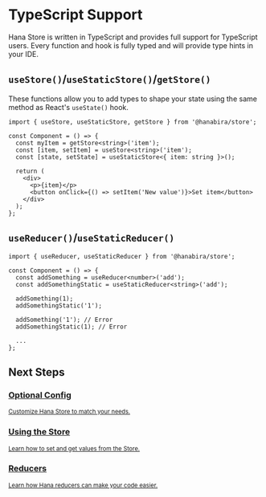 # TypeScript Support

Hana Store is written in TypeScript and provides full support for TypeScript users. Every function and hook is fully typed and will provide type hints in your IDE.

## `useStore()`/`useStaticStore()`/`getStore()`

These functions allow you to add types to shape your state using the same method as React's `useState()` hook.

```tsx{4-6}
import { useStore, useStaticStore, getStore } from '@hanabira/store';

const Component = () => {
  const myItem = getStore<string>('item');
  const [item, setItem] = useStore<string>('item');
  const [state, setState] = useStaticStore<{ item: string }>();

  return (
    <div>
      <p>{item}</p>
      <button onClick={() => setItem('New value')}>Set item</button>
    </div>
  );
};
```

## `useReducer()`/`useStaticReducer()`

```tsx{4,5}
import { useReducer, useStaticReducer } from '@hanabira/store';

const Component = () => {
  const addSomething = useReducer<number>('add');
  const addSomethingStatic = useStaticReducer<string>('add');

  addSomething(1);
  addSomethingStatic('1');

  addSomething('1'); // Error
  addSomethingStatic(1); // Error
  
  ...
};
```

## Next Steps

<div class="vt-box-container next-steps">
  <a class="vt-box" href="/docs/store/#optional-config">
    <h3 class="next-steps-link">Optional Config</h3>
    <small class="next-steps-caption">Customize Hana Store to match your needs.</small>
  </a>
  <a class="vt-box" href="/docs/store/state">
    <h3 class="next-steps-link">Using the Store</h3>
    <small class="next-steps-caption">Learn how to set and get values from the Store.</small>
  </a>
  <a class="vt-box" href="/docs/store/reducers">
    <h3 class="next-steps-link">Reducers</h3>
    <small class="next-steps-caption">Learn how Hana reducers can make your code easier.</small>
  </a>
</div>
